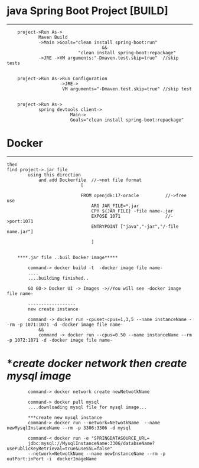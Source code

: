 # 






# java Spring Boot Project [BUILD]
____________________________________________________________________________________________________
		project->Run As->
				Maven Build
				->Main >Goals="clean install spring-boot:run"
										&&
							   "clean install spring-boot:repackage"
				->JRE ->VM arguments:"-Dmaven.test.skip=true"  //skip tests
				

		project->Run As->Run Configuration
						->JRE->
						 VM arguments="-Dmaven.test.skip=true" //skip test
				
				
		project->Run As->				
				spring devtools client->
							Main->
							Goals="clean install spring-boot:repackage"
		
# Docker
______________________________________________________________________________________________	
	then							
 	find project->.jar file	
			using this direction
				and add Dockerfile  //->not file format
								[

								FROM openjdk:17-oracle  		//->free use
									ARG JAR_FILE=*.jar
									CPY ${JAR_FILE} -file name-.jar
									EXPOSE 1071					//->port:1071	
									ENTRYPOINT ["java","-jar","/-file name.jar"]
									
									]
						
				
		****.jar file ..buil Docker image*****
			
			command-> docker build -t  -docker image file name-
			....
			....building finished..
			
			GO GO-> Docker UI -> Images ->//You will see -docker image file name-
			
			------------------
			new create instance
			
			command -> docker run -cpuset-cpus=1,3,5 --name instanceName --rm -p 1071:1071 -d -docker image file name-    
				&&
				command -> docker run --cpus=0.50 --name instanceName --rm -p 1072:1071 -d -docker image file name-   


# ****create docker network then create mysql image***
			
			command-> docker network create newNetwotkName
			
			command-> docker pull mysql
			....downloading mysql file for mysql image...
			
			***create new mysql instance
			command-> docker run --network=NetwotkName  --name newMysqlInstanceName --rm -p 3306:3306 -d mysql
			
			command-< docker run -e "SPRINGDATASOURCE_URL=
			jdbc:mysql://MysqlInstanceName:3306/databseName?usePublicKeyRetrieval=true&useSSL=false"
			--network=NetwotkName --name newInstanceName --rm -p outPort:inPort -i  dockerImageName
			
